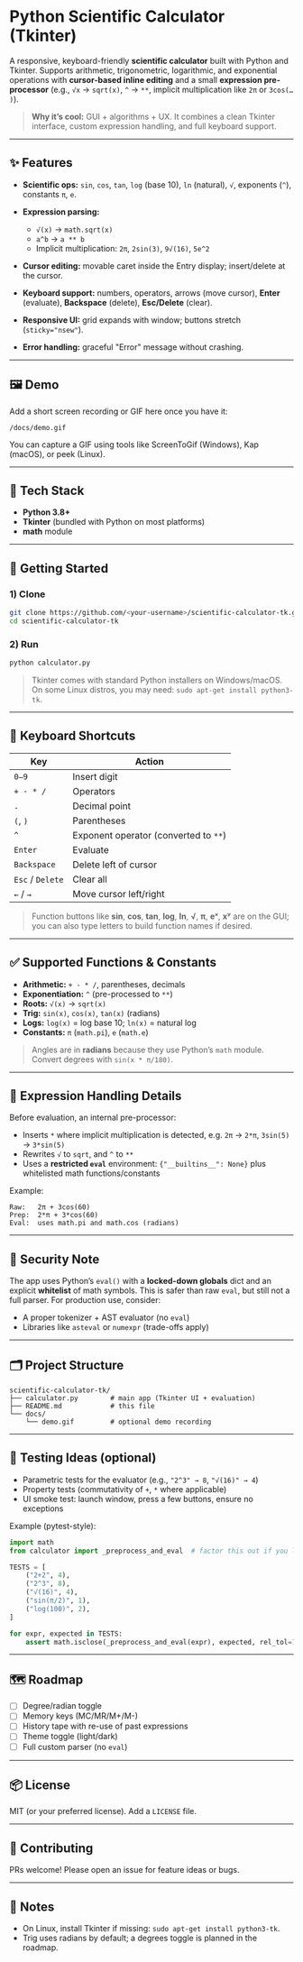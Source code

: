 # Python Scientific Calculator (Tkinter)

A responsive, keyboard-friendly **scientific calculator** built with Python and Tkinter. Supports arithmetic, trigonometric, logarithmic, and exponential operations with **cursor-based inline editing** and a small **expression pre-processor** (e.g., `√x` → `sqrt(x)`, `^` → `**`, implicit multiplication like `2π` or `3cos(… )`).

> **Why it’s cool:** GUI + algorithms + UX. It combines a clean Tkinter interface, custom expression handling, and full keyboard support.

---

## ✨ Features

* **Scientific ops:** `sin`, `cos`, `tan`, `log` (base 10), `ln` (natural), `√`, exponents (`^`), constants `π`, `e`.
* **Expression parsing:**

  * `√(x)` → `math.sqrt(x)`
  * `a^b` → `a ** b`
  * Implicit multiplication: `2π`, `2sin(3)`, `9√(16)`, `5e^2`
* **Cursor editing:** movable caret inside the Entry display; insert/delete at the cursor.
* **Keyboard support:** numbers, operators, arrows (move cursor), **Enter** (evaluate), **Backspace** (delete), **Esc/Delete** (clear).
* **Responsive UI:** grid expands with window; buttons stretch (`sticky="nsew"`).
* **Error handling:** graceful "Error" message without crashing.

---

## 🖼 Demo

Add a short screen recording or GIF here once you have it:

```
/docs/demo.gif
```

You can capture a GIF using tools like ScreenToGif (Windows), Kap (macOS), or peek (Linux).

---

## 🧰 Tech Stack

* **Python 3.8+**
* **Tkinter** (bundled with Python on most platforms)
* **math** module

---

## 🚀 Getting Started

### 1) Clone

```bash
git clone https://github.com/<your-username>/scientific-calculator-tk.git
cd scientific-calculator-tk
```

### 2) Run

```bash
python calculator.py
```

> Tkinter comes with standard Python installers on Windows/macOS. On some Linux distros, you may need: `sudo apt-get install python3-tk`.

---

## 🎹 Keyboard Shortcuts

| Key              | Action                                |
| ---------------- | ------------------------------------- |
| `0–9`            | Insert digit                          |
| `+ - * /`        | Operators                             |
| `.`              | Decimal point                         |
| `(`, `)`         | Parentheses                           |
| `^`              | Exponent operator (converted to `**`) |
| `Enter`          | Evaluate                              |
| `Backspace`      | Delete left of cursor                 |
| `Esc` / `Delete` | Clear all                             |
| `←` / `→`        | Move cursor left/right                |

> Function buttons like **sin**, **cos**, **tan**, **log**, **ln**, **√**, **π**, **eˣ**, **xʸ** are on the GUI; you can also type letters to build function names if desired.

---

## ✅ Supported Functions & Constants

* **Arithmetic:** `+ - * /`, parentheses, decimals
* **Exponentiation:** `^` (pre-processed to `**`)
* **Roots:** `√(x)` → `sqrt(x)`
* **Trig:** `sin(x)`, `cos(x)`, `tan(x)` (radians)
* **Logs:** `log(x)` = log base 10; `ln(x)` = natural log
* **Constants:** `π` (`math.pi`), `e` (`math.e`)

> Angles are in **radians** because they use Python’s `math` module. Convert degrees with `sin(x * π/180)`.

---

## 🧠 Expression Handling Details

Before evaluation, an internal pre-processor:

* Inserts `*` where implicit multiplication is detected, e.g. `2π` → `2*π`, `3sin(5)` → `3*sin(5)`
* Rewrites `√` to `sqrt`, and `^` to `**`
* Uses a **restricted `eval`** environment: `{"__builtins__": None}` plus whitelisted math functions/constants

Example:

```
Raw:   2π + 3cos(60)
Prep:  2*π + 3*cos(60)
Eval:  uses math.pi and math.cos (radians)
```

---

## 🧯 Security Note

The app uses Python’s `eval()` with a **locked-down globals** dict and an explicit **whitelist** of math symbols. This is safer than raw `eval`, but still not a full parser. For production use, consider:

* A proper tokenizer + AST evaluator (no `eval`)
* Libraries like `asteval` or `numexpr` (trade-offs apply)

---

## 🗂 Project Structure

```
scientific-calculator-tk/
├── calculator.py        # main app (Tkinter UI + evaluation)
├── README.md            # this file
└── docs/
    └── demo.gif         # optional demo recording
```

---

## 🧪 Testing Ideas (optional)

* Parametric tests for the evaluator (e.g., `"2^3" → 8`, `"√(16)" → 4`)
* Property tests (commutativity of `+`, `*` where applicable)
* UI smoke test: launch window, press a few buttons, ensure no exceptions

Example (pytest-style):

```python
import math
from calculator import _preprocess_and_eval  # factor this out if you like

TESTS = [
    ("2+2", 4),
    ("2^3", 8),
    ("√(16)", 4),
    ("sin(π/2)", 1),
    ("log(100)", 2),
]

for expr, expected in TESTS:
    assert math.isclose(_preprocess_and_eval(expr), expected, rel_tol=1e-9)
```

---

## 🗺 Roadmap

* [ ] Degree/radian toggle
* [ ] Memory keys (MC/MR/M+/M-)
* [ ] History tape with re-use of past expressions
* [ ] Theme toggle (light/dark)
* [ ] Full custom parser (no `eval`)

---

## 📦 License

MIT (or your preferred license). Add a `LICENSE` file.

---

## 🤝 Contributing

PRs welcome! Please open an issue for feature ideas or bugs.

---

## 📎 Notes

* On Linux, install Tkinter if missing: `sudo apt-get install python3-tk`.
* Trig uses radians by default; a degrees toggle is planned in the roadmap.
